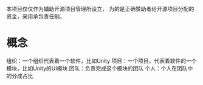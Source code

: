 本项目仅仅作为辅助开源项目管理所设立， 为的是正确赞助者给开源项目分配的资金，采用承包责任制。

# 概念

组织：一个组织代表着一个软件，比如Unity
项目：一个项目，代表着软件的一个模块，比如Unity的UI模块
团队：负责完成这个模块的团队
个人：个人在团队中的分成占比

